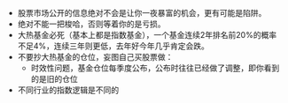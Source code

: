 * 股票市场公开的信息绝对不会是让你一夜暴富的机会，更有可能是陷阱。
* 绝对不能一把梭哈，否则等着你的是亏损。
* 大热基金必死（基本上都是指数基金），一个基金连续2年排名前20%的概率不足4%，连续三年则更低，去年好今年几乎肯定会跌。
* 不要抄大热基金的仓位，妄图自己买股票做：
  * 时效性问题，基金仓位每季度公布，公布时往往已经做了调整，即你看到的是旧的仓位
* 不同行业的指数逻辑是不同的

